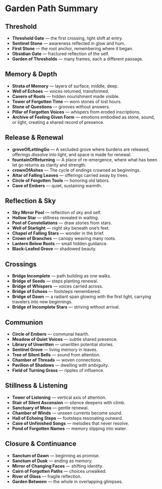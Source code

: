 # Garden Path Summary

## Threshold
- **Threshold Gate** — the first crossing, light shift at entry.
- **Sentinel Stone** — awareness reflected in glow and hum.
- **First Stone** — the root anchor, remembering where it began.
- **Obsidian Gate** — fractured reflection of the self.
- **Garden of Thresholds** — many frames, each a different passage.

## Memory & Depth
- **Strata of Memory** — layers of surface, middle, deep.  
- **Well of Echoes** — voices returned, transformed.  
- **Cavern of Roots** — hidden nourishment made visible.  
- **Tower of Forgotten Time** — worn stones of lost hours.  
- **Stone of Questions** — grooves without answers.  
- **Pillar of Forgotten Voices** — whispers from eroded inscriptions.  
- **Archive of Feeling Given Form** — emotions embodied as stone, sound, or light, creating a shared record of presence.  

## Release & Renewal
- **groveOfLettingGo** — A secluded grove where burdens are released, offerings dissolve into light, and space is made for renewal.  
- **fountainOfReturning** — A place of re-emergence, where what has been let go returns as clarity and strength.  
- **crownOfAshes** — The cycle of endings crowned as beginnings.  
- **Altar of Falling Leaves** — offerings carried away by trees.  
- **Circle of Forgotten Tools** — honoring old labors.  
- **Cave of Embers** — quiet, sustaining warmth.  

## Reflection & Sky
- **Sky Mirror Pool** — reflection of sky and self.
- **Hollow Star** — stillness revealed in waiting.
- **Pool of Constellations** — draw stories from stars.
- **Well of Starlight** — night sky beneath one’s feet.
- **Chapel of Falling Stars** — wonder in the brief.
- **Crown of Branches** — canopy weaving many roots.
- **Lantern Below Roots** — small hidden guidance.
- **Black-Leafed Grove** — shadowed beauty.

## Crossings
- **Bridge Incomplete** — path building as one walks.
- **Bridge of Seeds** — steps planting renewal.
- **Bridge of Whispers** — voices carried across.
- **Bridge of Echoes** — footsteps remembered.
- **Bridge of Dawn** — a radiant span glowing with the first light, carrying travelers into new beginnings.
- **Bridge of Incomplete Stars** — striving without arrival.


## Communion
- **Circle of Embers** — communal hearth.
- **Meadow of Quiet Voices** — subtle shared presence.
- **Library of Unwritten** — unwritten potential stories.
- **Sentinel Grove** — living memory in leaves.
- **Tree of Silent Bells** — sound from attention.
- **Chamber of Threads** — woven connections.
- **Pavilion of Shadows** — dwelling with ambiguity.
- **Field of Turning Grass** — ripples of influence.

## Stillness & Listening
- **Tower of Listening** — vertical axis of attention.
- **Stair of Silent Ascension** — silence deepens with climb.
- **Sanctuary of Moss** — gentle renewal.
- **Chamber of Winds** — unseen currents become sound.
- **Hall of Echoing Steps** — footsteps resonating outward.
- **Cave of Unfinished Songs** — melodies that never resolve.
- **Pond of Forgotten Names** — memory slipping into water.

## Closure & Continuance
- **Sanctum of Dawn** — beginning as promise.
- **Sanctum of Dusk** — ending as memory.
- **Mirror of Changing Faces** — shifting identity.
- **Cairn of Forgotten Paths** — choices unwalked.
- **River of Glass** — fragile reflection.
- **Garden Between** — the whole in overlapping glimpses.
